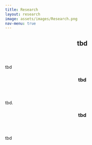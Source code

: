 ```yaml
---
title: Research
layout: research
image: assets/images/Research.png
nav-menu: true
---
```


<!-- Main -->
<div id="main" class="inner">

<!-- One -->
<section id="one">
	<div class="inner">
		<header class="major">
			<h2>tbd</h2>
		</header>
		<p>tbd</p>
	</div>
</section>

<!-- Two -->
<section id="two" class="spotlights">
	<section>
		<a href="generic.html" class="image">
			<!--img src="{% link assets/images/pic08.jpg %}" alt="" data-position="center center" /-->
		</a>
		<div class="content">
			<div class="inner">
				<header class="major">
					<h3>tbd</h3>
				</header>
				<p>tbd.</p>
			</div>
		</div>
	</section>
	<section>
		<a href="generic.html" class="image">
			<!--img src="{% link assets/images/pic09.jpg %}" alt="" data-position="top center" /-->
		</a>
		<div class="content">
			<div class="inner">
				<header class="major">
					<h3>tbd</h3>
				</header>
				<p>tbd</p>
			</div>
		</div>
	</section>
</section>
</div>
